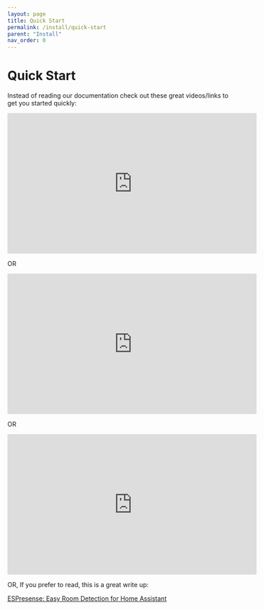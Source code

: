 ```yaml
---
layout: page
title: Quick Start
permalink: /install/quick-start
parent: "Install"
nav_order: 0
---
```


# Quick Start

Instead of reading our documentation check out these great videos/links to get you started quickly:

<iframe width="560" height="315" src="https://www.youtube.com/embed/7bfW_6130To" title="YouTube video player" frameborder="0" allow="accelerometer; autoplay; clipboard-write; encrypted-media; gyroscope; picture-in-picture" allowfullscreen></iframe>

OR

<iframe width="560" height="315" src="https://www.youtube.com/embed/p7C2QvmsM8M" title="YouTube video player" frameborder="0" allow="accelerometer; autoplay; clipboard-write; encrypted-media; gyroscope; picture-in-picture" allowfullscreen></iframe>

OR

<iframe width="560" height="315" src="https://www.youtube.com/embed/kfwsCy_X2k8" title="YouTube video player" frameborder="0" allow="accelerometer; autoplay; clipboard-write; encrypted-media; gyroscope; picture-in-picture" allowfullscreen></iframe>

OR, If you prefer to read, this is a great write up:

[ESPresense: Easy Room Detection for Home Assistant](https://blog.briancmoses.com/2022/03/espresense-easy-room-detection-for-home-assistant.html)
